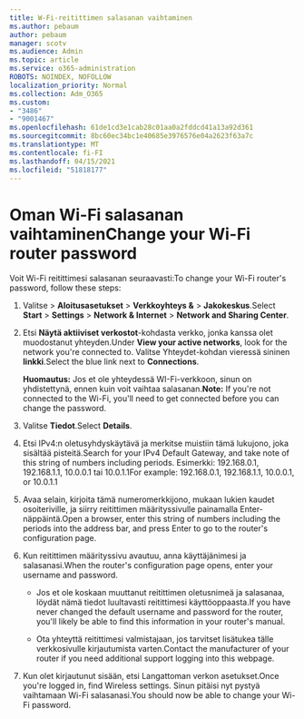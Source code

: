 ```yaml
---
title: W-Fi-reitittimen salasanan vaihtaminen
ms.author: pebaum
author: pebaum
manager: scotv
ms.audience: Admin
ms.topic: article
ms.service: o365-administration
ROBOTS: NOINDEX, NOFOLLOW
localization_priority: Normal
ms.collection: Adm_O365
ms.custom:
- "3486"
- "9001467"
ms.openlocfilehash: 61de1cd3e1cab28c01aa0a2fddcd41a13a92d361
ms.sourcegitcommit: 8bc60ec34bc1e40685e3976576e04a2623f63a7c
ms.translationtype: MT
ms.contentlocale: fi-FI
ms.lasthandoff: 04/15/2021
ms.locfileid: "51818177"
---
```

# <a name="change-your-wi-fi-router-password"></a><span data-ttu-id="b3973-102">Oman Wi-Fi salasanan vaihtaminen</span><span class="sxs-lookup"><span data-stu-id="b3973-102">Change your Wi-Fi router password</span></span>

<span data-ttu-id="b3973-103">Voit Wi-Fi reitittimesi salasanan seuraavasti:</span><span class="sxs-lookup"><span data-stu-id="b3973-103">To change your Wi-Fi router's password, follow these steps:</span></span>

1. <span data-ttu-id="b3973-104">Valitse   >  **Aloitusasetukset**  >  **Verkkoyhteys &**  >  **Jakokeskus**.</span><span class="sxs-lookup"><span data-stu-id="b3973-104">Select **Start** > **Settings** > **Network & Internet** > **Network and Sharing Center**.</span></span>

2. <span data-ttu-id="b3973-105">Etsi **Näytä aktiiviset verkostot**-kohdasta verkko, jonka kanssa olet muodostanut yhteyden.</span><span class="sxs-lookup"><span data-stu-id="b3973-105">Under **View your active networks**, look for the network you're connected to.</span></span> <span data-ttu-id="b3973-106">Valitse Yhteydet-kohdan vieressä sininen **linkki**.</span><span class="sxs-lookup"><span data-stu-id="b3973-106">Select the blue link next to **Connections**.</span></span><br>

   <span data-ttu-id="b3973-107">**Huomautus:** Jos et ole yhteydessä WI-Fi-verkkoon, sinun on yhdistettynä, ennen kuin voit vaihtaa salasanan.</span><span class="sxs-lookup"><span data-stu-id="b3973-107">**Note:** If you're not connected to the Wi-Fi, you'll need to get connected before you can change the password.</span></span>

3. <span data-ttu-id="b3973-108">Valitse **Tiedot**.</span><span class="sxs-lookup"><span data-stu-id="b3973-108">Select **Details**.</span></span>

4. <span data-ttu-id="b3973-109">Etsi IPv4:n oletusyhdyskäytävä ja merkitse muistiin tämä lukujono, joka sisältää pisteitä.</span><span class="sxs-lookup"><span data-stu-id="b3973-109">Search for your IPv4 Default Gateway, and take note of this string of numbers including periods.</span></span> <span data-ttu-id="b3973-110">Esimerkki: 192.168.0.1, 192.168.1.1, 10.0.0.1 tai 10.0.1.1</span><span class="sxs-lookup"><span data-stu-id="b3973-110">For example: 192.168.0.1, 192.168.1.1, 10.0.0.1, or 10.0.1.1</span></span>

5. <span data-ttu-id="b3973-111">Avaa selain, kirjoita tämä numeromerkkijono, mukaan lukien kaudet osoiteriville, ja siirry reitittimen määrityssivulle painamalla Enter-näppäintä.</span><span class="sxs-lookup"><span data-stu-id="b3973-111">Open a browser, enter this string of numbers including the periods into the address bar, and press Enter to go to the router's configuration page.</span></span>

6. <span data-ttu-id="b3973-112">Kun reitittimen määrityssivu avautuu, anna käyttäjänimesi ja salasanasi.</span><span class="sxs-lookup"><span data-stu-id="b3973-112">When the router's configuration page opens, enter your username and password.</span></span><br>
   - <span data-ttu-id="b3973-113">Jos et ole koskaan muuttanut reitittimen oletusnimeä ja salasanaa, löydät nämä tiedot luultavasti reitittimesi käyttöoppaasta.</span><span class="sxs-lookup"><span data-stu-id="b3973-113">If you have never changed the default username and password for the router, you'll likely be able to find this information in your router's manual.</span></span>

   - <span data-ttu-id="b3973-114">Ota yhteyttä reitittimesi valmistajaan, jos tarvitset lisätukea tälle verkkosivulle kirjautumista varten.</span><span class="sxs-lookup"><span data-stu-id="b3973-114">Contact the manufacturer of your router if you need additional support logging into this webpage.</span></span>

7. <span data-ttu-id="b3973-115">Kun olet kirjautunut sisään, etsi Langattoman verkon asetukset.</span><span class="sxs-lookup"><span data-stu-id="b3973-115">Once you're logged in, find Wireless settings.</span></span> <span data-ttu-id="b3973-116">Sinun pitäisi nyt pystyä vaihtamaan Wi-Fi salasanasi.</span><span class="sxs-lookup"><span data-stu-id="b3973-116">You should now be able to change your Wi-Fi password.</span></span>
